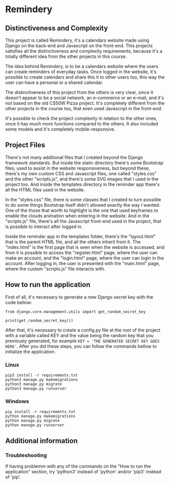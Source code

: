 # Remindery

## Distinctiveness and Complexity

This project is called Remindery, it's a calendars website made using Django on the back-end and Javascript on the front-end. This projects satisfies all the distinctiveness and complexity requirements, because it's a totally different idea from the other projects in this course.

The idea behind Remindery, is to be a calendars website where the users can create reminders of everyday tasks. Once logged in the website, it's possible to create calendars and share this it to other users too, this way the user can have a personal or a shared calendar.

The distinctiveness of this project from the others is very clear, since it doesn't appear to be a social network, an e-commerce or an e-mail, and it's not based on the old CS50W Pizza project. It's completely different from the other projects in the course too, that even used Javascript in the front-end.

It's possible to check the project complexity in relation to the other ones, once it has much more functions compared to the others. It also included some models and it's completely mobile-responsive.

## Project Files

There's not many additional files that I created beyond the Django framework standards. But inside the static directory there's some Bootstrap files, used to assist in the website responsiveness, but beyond these, there's my own custom CSS and Javascript files, one called "styles.css" and the other "scripts.js", and there's some SVG images that I used in the project too. And inside the templates directory in the reminder app there's all the HTML files used in the website.

In the "styles.css" file, there is some classes that I created to turn possible to do some things Bootstrap itself didn't allowed exactly the way I wanted. One of the those that worth to highlight is the one that used keyframes to enable the clouds animation when entering in the website. And in the "scripts.js" file, there's all the Javascript front-end used in the project, that is possible to interact after logged in.

Inside the reminder app in the templates folder, there's the "layout.html" that is the parent HTML file, and all the others inherit from it. The "index.html" is the first page that is seen when the website is accessed, and from it is possible to access the "register.html" page, where the user can make an account, and the "login.html" page, where the user can login in the account. After logging in, the user is presented with the "main.html" page, where the custom "scripts.js" file interacts with.

## How to run the application

First of all, it's necessary to generate a new Django secret key with the code bellow:

```
from django.core.management.utils import get_random_secret_key

print(get_random_secret_key())
```

After that, it's necessary to create a config.py file at the root of the project with a variable called KEY and the value being the random key that you previously generated, for example ```KEY = 'THE GENERATED SECRET KEY GOES HERE'```. After you did these steps, you can follow the commands bellow to initialize the application.

### Linux

```
pip3 install -r requirements.txt
python3 manage.py makemigrations
python3 manage.py migrate
python3 manage.py runserver
```

### Windows

```
pip install -r requirements.txt
python manage.py makemigrations
python manage.py migrate
python manage.py runserver
```

## Additional information

### Troubleshooting

If having problemm with any of the commands on the "How to run the application" section, try 'python3' instead of 'python' and/or 'pip3' instead of 'pip'.
